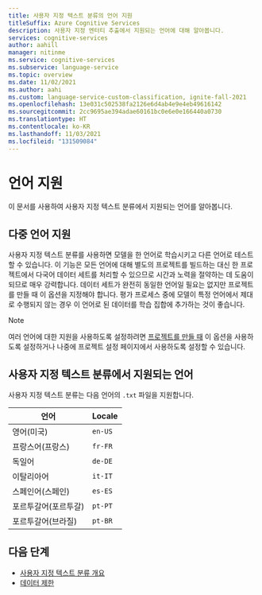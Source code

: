 ```yaml
---
title: 사용자 지정 텍스트 분류의 언어 지원
titleSuffix: Azure Cognitive Services
description: 사용자 지정 엔터티 추출에서 지원되는 언어에 대해 알아봅니다.
services: cognitive-services
author: aahill
manager: nitinme
ms.service: cognitive-services
ms.subservice: language-service
ms.topic: overview
ms.date: 11/02/2021
ms.author: aahi
ms.custom: language-service-custom-classification, ignite-fall-2021
ms.openlocfilehash: 13e031c502538fa2126e6d4ab4e9e4eb49616142
ms.sourcegitcommit: 2cc9695ae394adae60161bc0e6e0e166440a0730
ms.translationtype: HT
ms.contentlocale: ko-KR
ms.lasthandoff: 11/03/2021
ms.locfileid: "131509084"
---
```

# <a name="language-support"></a>언어 지원

이 문서를 사용하여 사용자 지정 텍스트 분류에서 지원되는 언어를 알아봅니다.

## <a name="multiple-language-support"></a>다중 언어 지원

사용자 지정 텍스트 분류를 사용하면 모델을 한 언어로 학습시키고 다른 언어로 테스트할 수 있습니다. 이 기능은 모든 언어에 대해 별도의 프로젝트를 빌드하는 대신 한 프로젝트에서 다국어 데이터 세트를 처리할 수 있으므로 시간과 노력을 절약하는 데 도움이 되므로 매우 강력합니다.  데이터 세트가 완전히 동일한 언어일 필요는 없지만 프로젝트를 만들 때 이 옵션을 지정해야 합니다. 평가 프로세스 중에 모델이 특정 언어에서 제대로 수행되지 않는 경우 이 언어로 된 데이터를 학습 집합에 추가하는 것이 좋습니다.

> [!NOTE]
> 여러 언어에 대한 지원을 사용하도록 설정하려면 [프로젝트를 만들 때](how-to/create-project.md) 이 옵션을 사용하도록 설정하거나 나중에 프로젝트 설정 페이지에서 사용하도록 설정할 수 있습니다.

## <a name="languages-supported-by-custom-text-classification"></a>사용자 지정 텍스트 분류에서 지원되는 언어

사용자 지정 텍스트 분류는 다음 언어의 `.txt` 파일을 지원합니다.

| 언어 | Locale |  
|--|--|
| 영어(미국) |`en-US` |
| 프랑스어(프랑스) |`fr-FR` |
| 독일어 |`de-DE` |
| 이탈리아어 |`it-IT` |
| 스페인어(스페인) |`es-ES` |
| 포르투갈어(포르투갈) | `pt-PT` |
| 포르투갈어(브라질) | `pt-BR` |

## <a name="next-steps"></a>다음 단계

* [사용자 지정 텍스트 분류 개요](overview.md)
* [데이터 제한](service-limits.md)
